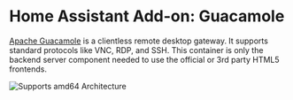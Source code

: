 # Home Assistant Add-on: Guacamole

[Apache Guacamole](https://guacamole.apache.org/) is a clientless remote desktop gateway. It supports standard protocols like VNC, RDP, and SSH. This container is only the backend server component needed to use the official or 3rd party HTML5 frontends.

![Supports amd64 Architecture][amd64-shield]

[amd64-shield]: https://img.shields.io/badge/amd64-yes-green.svg

